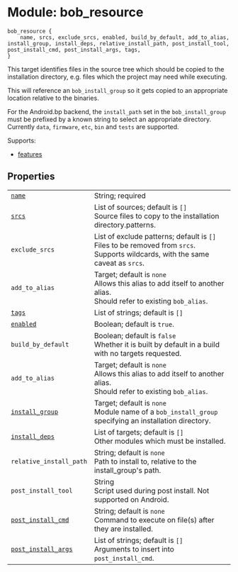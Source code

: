 # Module: bob_resource

```bp
bob_resource {
    name, srcs, exclude_srcs, enabled, build_by_default, add_to_alias, install_group, install_deps, relative_install_path, post_install_tool, post_install_cmd, post_install_args, tags,
}
```

This target identifies files in the source tree which should be copied to
the installation directory, e.g. files which the project may
need while executing.

This will reference an `bob_install_group` so it gets copied to an appropriate location
relative to the binaries.

For the Android.bp backend, the `install_path` set in the
`bob_install_group` must be prefixed by a known string to select an
appropriate directory. Currently `data`, `firmware`, `etc`, `bin` and
`tests` are supported.

Supports:

- [features](../features.md)

## Properties

|                                                                          |                                                                                                                                       |
| ------------------------------------------------------------------------ | ------------------------------------------------------------------------------------------------------------------------------------- |
| [`name`](properties/common_properties.md#name)                           | String; required                                                                                                                      |
| [`srcs`](properties/strict_properties.md)                                | List of sources; default is `[]`<br>Source files to copy to the installation directory.patterns.                                      |
| `exclude_srcs`                                                           | List of exclude patterns; default is `[]`<br> Files to be removed from `srcs`.<br>Supports wildcards, with the same caveat as `srcs`. |
| `add_to_alias`                                                           | Target; default is `none`<br>Allows this alias to add itself to another alias.<br>Should refer to existing `bob_alias`.               |
| [`tags`](properties/common_properties.md#tags)                           | List of strings; default is `[]`                                                                                                      |
| [`enabled`](properties/common_properties.md#enabled)                     | Boolean; default is `true`.                                                                                                           |
| `build_by_default`                                                       | Boolean; default is `false`<br>Whether it is built by default in a build with no targets requested.                                   |
| `add_to_alias`                                                           | Target; default is `none`<br>Allows this alias to add itself to another alias.<br>Should refer to existing `bob_alias`.               |
| [`install_group`](properties/legacy_properties.md#install_group)         | Target; default is `none`<br>Module name of a `bob_install_group` specifying an installation directory.                               |
| [`install_deps`](properties/legacy_properties.md#install_deps)           | List of targets; default is `[]`<br>Other modules which must be installed.                                                            |
| `relative_install_path`                                                  | String; default is `none`<br>Path to install to, relative to the install_group's path.                                                |
| `post_install_tool`                                                      | String <br>Script used during post install. Not supported on Android.                                                                 |
| [`post_install_cmd`](properties/legacy_properties.md#post_install_cmd)   | String; default is `none`<br>Command to execute on file(s) after they are installed.                                                  |
| [`post_install_args`](properties/legacy_properties.md#post_install_args) | List of strings; default is `[]`<br>Arguments to insert into `post_install_cmd`.                                                      |

